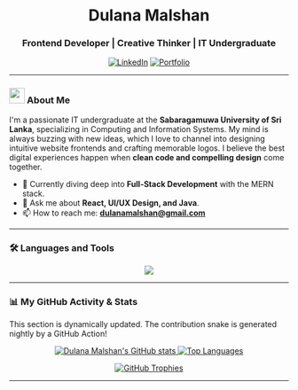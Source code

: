 <div align="center">
  <h1>Dulana Malshan</h1>
  <h3>Frontend Developer | Creative Thinker | IT Undergraduate</h3>
  
  <p>
    <a href="https://www.linkedin.com/in/dulana-malshan-499095336/" target="_blank"><img src="https://img.shields.io/badge/LinkedIn-0A66C2?style=for-the-badge&logo=linkedin&logoColor=white" alt="LinkedIn"/></a>
    <a href="https://dulana2002.github.io/Dulana_Malshan/"><img src="https://img.shields.io/badge/My_Portfolio-64ffda?style=for-the-badge&logo=react&logoColor=black" alt="Portfolio"/></a>
  </p>
</div>

---

### <img src="https://media.giphy.com/media/hvRJCLFzcasrR4ia7z/giphy.gif" width="28px"> About Me

I'm a passionate IT undergraduate at the **Sabaragamuwa University of Sri Lanka**, specializing in Computing and Information Systems. My mind is always buzzing with new ideas, which I love to channel into designing intuitive website frontends and crafting memorable logos. I believe the best digital experiences happen when **clean code and compelling design** come together.

- 🌱 Currently diving deep into **Full-Stack Development** with the MERN stack.
- 💬 Ask me about **React, UI/UX Design, and Java**.
- 📫 How to reach me: **[dulanamalshan@gmail.com](dulanamalshan@gmail.com)**

---

### 🛠️ Languages and Tools

<p align="center">
  <img src="https://skillicons.dev/icons?i=html,css,js,react,nodejs,express,mongodb,mysql,java,python,c,git,figma&perline=7" />
</p>

---

### 📊 My GitHub Activity & Stats

This section is dynamically updated. The contribution snake is generated nightly by a GitHub Action!

<div align="center">
  
  <a href="https://github.com/anuraghazra/github-readme-stats">
    <img src="https://github-readme-stats.vercel.app/api?username=Dulana2002&show_icons=true&theme=tokyonight&include_all_commits=true&count_private=true" alt="Dulana Malshan's GitHub stats" />
  </a>
  
  <a href="https://github.com/anuraghazra/github-readme-stats">
    <img src="https://github-readme-stats.vercel.app/api/top-langs/?username=Dulana2002&layout=compact&theme=tokyonight" alt="Top Languages" />
  </a>
  
  <p>
    <a href="https://github.com/ryo-ma/github-profile-trophy">
      <img src="https://github-profile-trophy.vercel.app/?username=Dulana2002&theme=tokyonight&row=1&column=7" alt="GitHub Trophies"/>
    </a>
  </p>

  
</div>

---
